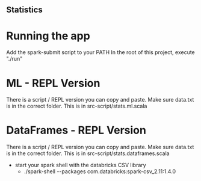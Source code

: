 Statistics
-----------------------

Running the app
===============

Add the spark-submit script to your PATH
In the root of this project, execute "./run"



ML - REPL Version
============

There is a script / REPL version you can copy and paste.
Make sure data.txt is in the correct folder.
This is in src-script/stats.ml.scala

DataFrames - REPL Version
============

There is a script / REPL version you can copy and paste.
Make sure data.txt is in the correct folder.
This is in src-script/stats.dataframes.scala
- start your spark shell with the databricks CSV library
  - ./spark-shell --packages com.databricks:spark-csv_2.11:1.4.0

